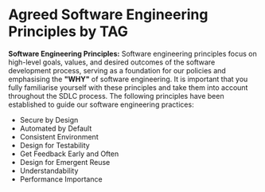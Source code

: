 <h1> Agreed Software Engineering Principles by TAG</h1>

__Software Engineering Principles:__ Software engineering principles focus on high-level goals, values, and desired outcomes of the software development process, serving as a foundation for our policies and emphasising the __"WHY"__ of software engineering. It is important that you fully familiarise yourself with these principles and take them into account throughout the SDLC process. The following principles have been established to guide our software engineering practices:

- Secure by Design
- Automated by Default
- Consistent Environment
- Design for Testability
- Get Feedback Early and Often
- Design for Emergent Reuse
- Understandability
- Performance Importance
